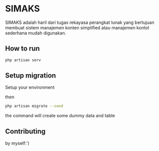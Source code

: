 # SIMAKS

SIMAKS adalah haril dari tugas rekayasa perangkat lunak yang bertujuan membuat sistem manajemen konten simplified atau manajemen kontol sederhana mudah digunakan.

## How to run



```bash
php artisan serv
```

## Setup migration

Setup your environment

then 

```bash
php artisan migrate --seed
```
the command will create some dummy data and table
## Contributing
by myself:')